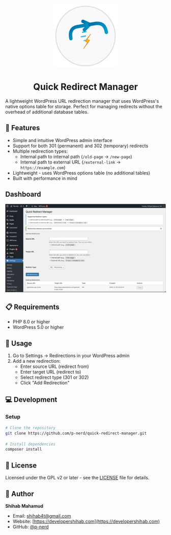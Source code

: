 <p align="center">
  <img src="./assets/logo.svg" alt="Quick Redirect Manager Logo" width="200" height="200" />
</p>

<h1 align="center">Quick Redirect Manager</h1>

A lightweight WordPress URL redirection manager that uses WordPress's native options table for storage. Perfect for managing redirects without the overhead of additional database tables.

## 🚀 Features

- Simple and intuitive WordPress admin interface
- Support for both 301 (permanent) and 302 (temporary) redirects
- Multiple redirection types:
    - Internal path to internal path (`/old-page` → `/new-page`)
    - Internal path to external URL (`/external-link` → `https://example.com`)
- Lightweight - uses WordPress options table (no additional tables)
- Built with performance in mind

## Dashboard

![dashboard](./assets/dashboard.webp)

## 📋 Requirements

- PHP 8.0 or higher
- WordPress 5.0 or higher

## 🔧 Usage

1. Go to Settings → Redirections in your WordPress admin
2. Add a new redirection:
    - Enter source URL (redirect from)
    - Enter target URL (redirect to)
    - Select redirect type (301 or 302)
    - Click "Add Redirection"

## 💻 Development

### Setup

```bash
# Clone the repository
git clone https://github.com/p-nerd/quick-redirect-manager.git

# Install dependencies
composer install
```

## 📝 License

Licensed under the GPL v2 or later - see the [LICENSE](LICENSE) file for details.

## 👤 Author

**Shihab Mahamud**

- Email: shihab4t@gmail.com
- Website: [https://developershihab.com](https://developershihab.com)
- GitHub: [@p-nerd](https://github.com/p-nerd)
